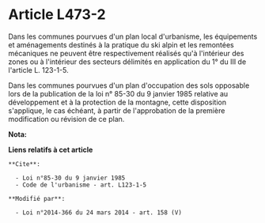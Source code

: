 # Article L473-2

Dans les communes pourvues d'un plan local d'urbanisme, les équipements et aménagements destinés à la pratique du ski alpin
et les remontées mécaniques ne peuvent être respectivement réalisés qu'à l'intérieur des zones ou à l'intérieur des secteurs
délimités en application du 1° du III de l'article L. 123-1-5. 

Dans les communes pourvues d'un plan d'occupation des sols opposable lors de la publication de la loi n° 85-30 du 9 janvier
1985 relative au développement et à la protection de la montagne, cette disposition s'applique, le cas échéant, à partir de
l'approbation de la première modification ou révision de ce plan.

**Nota:**



**Liens relatifs à cet article**

	**Cite**:

	  - Loi n°85-30 du 9 janvier 1985
	  - Code de l'urbanisme - art. L123-1-5

	**Modifié par**:

	  - Loi n°2014-366 du 24 mars 2014 - art. 158 (V)
